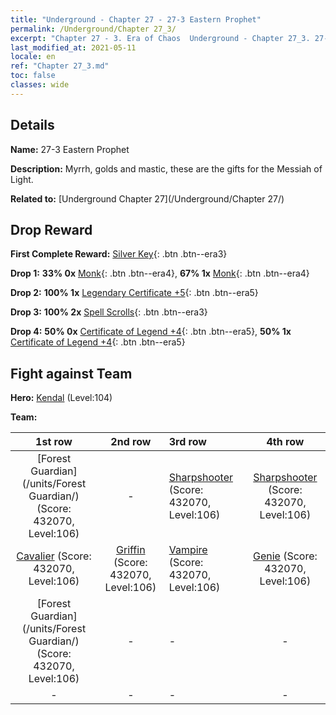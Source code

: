```yaml
---
title: "Underground - Chapter 27 - 27-3 Eastern Prophet"
permalink: /Underground/Chapter 27_3/
excerpt: "Chapter 27 - 3. Era of Chaos  Underground - Chapter 27_3. 27-3 Eastern Prophet"
last_modified_at: 2021-05-11
locale: en
ref: "Chapter 27_3.md"
toc: false
classes: wide
---
```


## Details

 **Name:** 27-3 Eastern Prophet

 **Description:** Myrrh, golds and mastic, these are the gifts for the Messiah of Light.

 **Related to:** [Underground Chapter 27](/Underground/Chapter 27/)

## Drop Reward

 **First Complete Reward:** [Silver Key](/Items/con_693/){: .btn .btn--era3}

 **Drop 1:** **33% 0x** [Monk](/Items/unt_194/){: .btn .btn--era4}, **67% 1x** [Monk](/Items/unt_194/){: .btn .btn--era4}

 **Drop 2:** **100% 1x** [Legendary Certificate +5](/Items/mat_102/){: .btn .btn--era5}

 **Drop 3:** **100% 2x** [Spell Scrolls](/Items/con_694/){: .btn .btn--era3}

 **Drop 4:** **50% 0x** [Certificate of Legend +4](/Items/mat_95/){: .btn .btn--era5}, **50% 1x** [Certificate of Legend +4](/Items/mat_95/){: .btn .btn--era5}


## Fight against Team
 **Hero:** [Kendal](/heroes/Kendal/) (Level:104)

 **Team:**


  | 1st row | 2nd row | 3rd row | 4th row |
  |:----:|:----:|:----|:----:|
  | [Forest Guardian](/units/Forest Guardian/) (Score: 432070, Level:106)  | - | [Sharpshooter](/units/Sharpshooter/) (Score: 432070, Level:106)  | [Sharpshooter](/units/Sharpshooter/) (Score: 432070, Level:106)  |
  | [Cavalier](/units/Cavalier/) (Score: 432070, Level:106)  | [Griffin](/units/Griffin/) (Score: 432070, Level:106)  | [Vampire](/units/Vampire/) (Score: 432070, Level:106)  | [Genie](/units/Genie/) (Score: 432070, Level:106)  |
  | [Forest Guardian](/units/Forest Guardian/) (Score: 432070, Level:106)  | - | - | - |
  | - | - | - | - |


